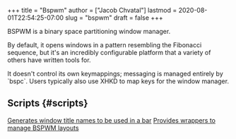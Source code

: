 +++
title = "Bspwm"
author = ["Jacob Chvatal"]
lastmod = 2020-08-01T22:54:25-07:00
slug = "bspwm"
draft = false
+++

BSPWM is a binary space partitioning window manager.

By default, it opens windows in a pattern resembling the Fibonacci sequence, but it's an incredibly configurable platform that a variety of others have written tools for.

It doesn't control its own keymappings; messaging is managed entirely by \`bspc\`. Users typically also use XHKD to map keys for the window manager.


## Scripts {#scripts}

[Generates window title names to be used in a bar](https://github.com/melangue/bspwm-window-titles)
[Provides wrappers to manage BSPWM layouts](https://github.com/phenax/bsp-layout)
